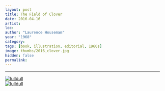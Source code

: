```yaml
---
layout: post
title: The Field of Clover
date: 2016-04-16
artist: 
loc: 
author: "Laurence Houseman"
year: "1968"
category:
tags: [book, illustration, editorial, 1960s]
image: thumbs/2016_clover.jpg
hidden: false
permalink:
---
```







---


<div class="post_image">
	<a href="{{ site.baseurl }}/images/posts/2016_clover/002.jpg" target="_blank">
	<img src="{{ site.baseurl }}/images/posts/2016_clover/002.jpg" alt="lulldull"></a>
</div>

<div class="post_image">
	<a href="{{ site.baseurl }}/images/posts/2016_clover/003.jpg" target="_blank">
	<img src="{{ site.baseurl }}/images/posts/2016_clover/003.jpg" alt="lulldull"></a>
</div>